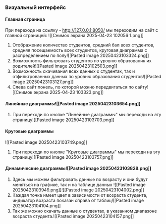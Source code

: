 ### Визуальный интерфейс

#### Главная страница

При переходе на ссылку - http://127.0.0.1:8050/ мы переходим на сайт с главной страницей:
![[Снимок экрана 2025-04-23 102056 1.png]]
1. Отображение количество студентов, средний бал всех студентов, средняя посещаемость всех студентов, круговая диаграмма с распределением по полу![[Pasted image 20250423103324.png]]
2. Возможность фильтровать студентов по уровню образования их родителей![[Pasted image 20250423102503.png]]
3. Возможность скачивания всех данных о студентах, так и отфильтрованных данных по уровню образования студентов![[Pasted image 20250423103127.png]]
4. Слева сайт понель, по которой можно передвигаться по сайту![[Снимок экрана 2025-04-23 103323.png]]

#### Линейные диаграммы![[Pasted image 20250423103654.png]]
1. При переходи по кнопке "Линейные диаграммы" мы переходи на эту страницу![[Pasted image 20250423103703.png]]

#### Круговые диаграммы
![[Pasted image 20250423103749.png]]
1. При переходи по кнопке "Круговые диаграммы" мы переходи на эту страницу![[Pasted image 20250423103757.png]]

#### Динамические диаграммы![[Pasted image 20250423103828.png]]
1. Здесь мы можем фильтровать данные по возрасту и они будут меняться на графике, так и на таблице данных ![[Pasted image 20250423103949.png]]![[Pasted image 20250423104002.png]]
2. Каждая точка имеет цвет в зависимости от возраста студента, индикатор возраста показан справа от таблиц![[Pasted image 20250423104104.png]]
3. Так же можно скачать данные о студентах, в указанном диапазоне возраста студента.![[Pasted image 20250423104157.png]] 